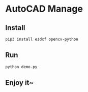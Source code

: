 # AutoCAD Manage

## Install

```bash
pip3 install ezdxf opencv-python
```

## Run

```bash
python demo.py
```

## Enjoy it~

